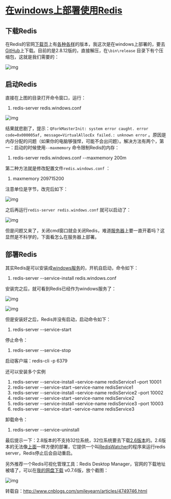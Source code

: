 # [在windows上部署使用Redis](http://www.cnblogs.com/smileyearn/articles/4749746.html)



## 下载Redis

在Redis的官网[下载页](http://redis.io/download)上有[各种各样](https://www.baidu.com/s?wd=%E5%90%84%E7%A7%8D%E5%90%84%E6%A0%B7&tn=24004469_oem_dg&rsv_dl=gh_pl_sl_csd)的版本，我这次是在windows上部署的，要去[GitHub](https://github.com/MSOpenTech/redis)上下载。目前的是2.8.12版的，直接解压，在`\bin\release` 目录下有个压缩包，这就是我们需要的：

 

![img](http://img.keenwon.com/2014/07/20140703211533_46794.png)

 

## 启动Redis

直接在上图的目录打开命令窗口，运行：

 

1. redis-server redis.windows.conf

 

![img](http://img.keenwon.com/2014/07/20140704091545_81621.png)

 

结果就悲剧了，提示：`QForkMasterInit: system error caught. error code=0x000005af, message=VirtualAllocEx failed.: unknown error` 。原因是内存分配的问题（如果你的电脑够强悍，可能不会出问题）。解决方法有两个，第一：启动的时候使用`--maxmemory` 命令限制Redis的内存：

 

1. redis-server redis.windows.conf --maxmemory 200m

 

第二种方法就是修改配置文件`redis.windows.conf` ：

 

1. maxmemory 209715200

 

注意单位是字节，改完后如下：

 

![img](http://img.keenwon.com/2014/07/20140703213628_54748.png)

 

之后再运行`redis-server redis.windows.conf` 就可以启动了：

 

![img](http://img.keenwon.com/2014/07/20140704091237_71992.png)

 

但是问题又来了，关闭cmd窗口就会关闭Redis，难道[服务器](https://www.baidu.com/s?wd=%E6%9C%8D%E5%8A%A1%E5%99%A8&tn=24004469_oem_dg&rsv_dl=gh_pl_sl_csd)上要一直开着吗？这显然是不科学的，下面看怎么在服务器上部署。

 

## 部署Redis

其实Redis是可以安装成[windows服务](https://www.baidu.com/s?wd=windows%E6%9C%8D%E5%8A%A1&tn=24004469_oem_dg&rsv_dl=gh_pl_sl_csd)的，开机自启动，命令如下：

 

1. redis-server --service-install redis.windows.conf

 

安装完之后，就可看到Redis已经作为windows服务了：

 

![img](http://img.keenwon.com/2014/07/20140704091809_67096.png)

 

![img](http://img.keenwon.com/2014/07/20140704091925_80829.png)

 

但是安装好之后，Redis并没有启动，启动命令如下：

 

1. redis-server --service-start

 

停止命令：

 

1. redis-server --service-stop



启动客户端：redis-cli -p 6379 



还可以安装多个实例

 

1. redis-server --service-install –service-name redisService1 –port 10001
2. redis-server --service-start –service-name redisService1
3. redis-server --service-install –service-name redisService2 –port 10002
4. redis-server --service-start –service-name redisService2
5. redis-server --service-install –service-name redisService3 –port 10003
6. redis-server --service-start –service-name redisService3

 

卸载命令：

 

1. redis-server --service-uninstall

 

最后提示一下：2.8版本的不支持32位系统，32位系统要去下载[2.6版本](https://github.com/MSOpenTech/redis/tree/2.6/bin/release)的。2.6版本的无法像[上面](http://keenwon.com/1275.html)一样方便的部署，它提供一个叫[RedisWatcher](https://github.com/MSOpenTech/redis/tree/2.6/msvs/RedisWatcher)的程序来运行redis server，Redis停止后会自动重启。

 

另外推荐一个Redis可视化管理工具：Redis Desktop Manager，官网的下载地址被墙了，可以在[我的网盘下载](http://pan.baidu.com/s/1dDiWoj3) v0.7.6版，放个截图：

 

![img](http://img.keenwon.com/2014/07/20140704190716_67446.png)



转载自：<http://www.cnblogs.com/smileyearn/articles/4749746.html>